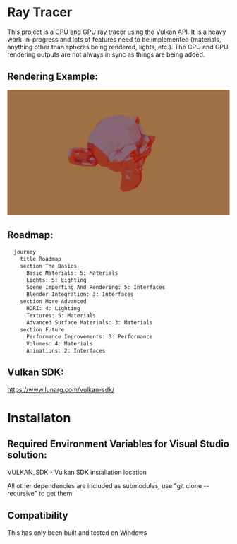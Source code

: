 # Ray Tracer
This project is a CPU and GPU ray tracer using the Vulkan API. It is a heavy work-in-progress and lots of features need to be implemented (materials, anything other than spheres being rendered, lights, etc.). The CPU and GPU rendering outputs are not always in sync as things are being added.
## Rendering Example:
![image](./image.png)
## Roadmap:
```mermaid
  journey
    title Roadmap
    section The Basics
      Basic Materials: 5: Materials
      Lights: 5: Lighting
      Scene Importing And Rendering: 5: Interfaces
      Blender Integration: 3: Interfaces
    section More Advanced
      HDRI: 4: Lighting
      Textures: 5: Materials
      Advanced Surface Materials: 3: Materials
    section Future
      Performance Improvements: 3: Performance
      Volumes: 4: Materials
      Animations: 2: Interfaces
```
## Vulkan SDK:
https://www.lunarg.com/vulkan-sdk/
# Installaton
## Required Environment Variables for Visual Studio solution:
VULKAN_SDK - Vulkan SDK installation location

All other dependencies are included as submodules, use "git clone --recursive" to get them

## Compatibility

This has only been built and tested on Windows
